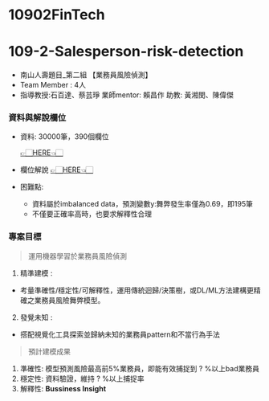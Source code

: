 # 10902FinTech

# 109-2-Salesperson-risk-detection
* 南山人壽題目_第二組 【業務員風險偵測】
* Team Member : 4人
* 指導教授:石百達、蔡芸琤 業師mentor: 賴昌作 助教: 黃湘閔、陳偉傑

### 資料與解說欄位
- 資料: 30000筆，390個欄位

  [👉🏻HERE👈🏻](https://drive.google.com/file/d/1-PVkXhUxyZRgCb7w1QwyXwmEoQ6TFyzC/view)
- 欄位解說
  [👉🏻HERE👈🏻](https://github.com/feather07170132/109_2-Salesperson-risk-detection/blob/main/%E6%A5%AD%E5%8B%99%E5%93%A1%E8%88%9E%E5%BC%8A%E9%A2%A8%E9%9A%AA%E6%A8%A1%E5%9E%8B.xlsx)
- 困難點:
  + 資料屬於imbalanced data，預測變數y:舞弊發生率僅為0.69，即195筆
  + 不僅要正確率高時，也要求解釋性合理
### 專案目標
> 運用機器學習於業務員風險偵測
1. 精準建模 : 
  + 考量準確性/穩定性/可解釋性，運用傳統迴歸/決策樹，或DL/ML方法建構更精確之業務員風險舞弊模型。
2. 發覺未知 :
  + 搭配視覺化工具探索並歸納未知的業務員pattern和不當行為手法
> 預計建模成果
  1. 準確性: 模型預測風險最高前5%業務員，即能有效捕捉到 ? %以上bad業務員
  2. 穩定性: 資料驗證，維持 ? %以上捕捉率
  3. 解釋性: **Bussiness Insight**

